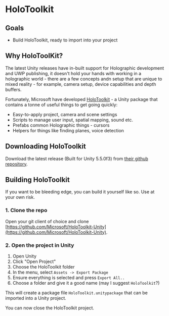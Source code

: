 # HoloToolkit

## Goals

* Build HoloToolkit, ready to import into your project

## Why HoloToolKit?

The latest Unity releases have in-built support for Holographic development and UWP publishing, it doesn't hold your hands
with working in a holographic world - there are a few concepts andn setup that are unique to mixed reality - for example, camera
setup, device capabilities and depth buffers.

Fortunately, Microsoft have developed [HoloToolkit](https://github.com/Microsoft/HoloToolkit-Unity) - a Unity package that
contains a tonne of useful things to get going quickly:

* Easy-to-apply project, camera and scene settings
* Scripts to manage user input, spatial mapping, sound etc.
* Prefabs common Holographic things - cursors
* Helpers for things like finding planes, voice detection

## Downloading HoloToolkit

Download the latest release (Built for Unity 5.5.0f3) from [their github repository](https://github.com/Microsoft/HoloToolkit-Unity/releases).

## Building HoloToolkit

If you want to be bleeding edge, you can build it yourself like so.  Use at your own risk.

### 1. Clone the repo

Open your git client of choice and clone [https://github.com/Microsoft/HoloToolkit-Unity](https://github.com/Microsoft/HoloToolkit-Unity).

### 2. Open the project in Unity

1. Open Unity
2. Click "Open Project"
3. Choose the HoloToolkit folder 
4. In the menu, select `Assets -> Export Package`
5. Ensure everything is selected and press `Export All..`
6. Choose a folder and give it a good name (may I suggest `HoloToolkit`?)

This will create a package file `HoloToolkit.unitypackage` that can be imported into a Unity project.  

You can now close the HoloToolkit project.